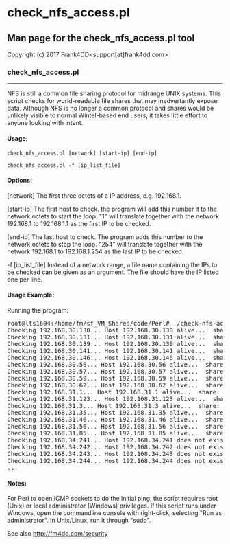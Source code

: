 # check_nfs_access.pl

## Man page for the check_nfs_access.pl tool

Copyright (c) 2017 Frank4DD<support[at]frank4dd.com>

### check_nfs_access.pl

* * *

NFS is still a common file sharing protocol for midrange UNIX systems. This script checks for world-readable file shares that may inadvertantly expose data. Although NFS is no longer a common protocol and shares would be unlikely visible to normal Wintel-based end users, it takes little effort to anyone looking with intent.

#### Usage:

`check_nfs_access.pl [network] [start-ip] [end-ip]`

`check_nfs_access.pl -f [ip_list_file]`

#### Options:

[network]
      The first three octets of a IP address, e.g. 192.168.1.

[start-ip]
      The first host to check. the program will add this number it to the network octets to start the loop. "1" will translate together with the network 192.168.1 to 192.168.1.1 as the first IP to be checked.

[end-ip]
      The last host to check. The program adds this number to the network octets to stop the loop. "254" will  translate together with the network 192.168.1 to 192.168.1.254 as the last IP to be checked.

-f [ip_list_file]
      Instead of a network range, a file name containing the IPs to be checked can be given as an argument. The file should have the IP listed one per line.

#### Usage Example:

Running the program:

<pre>root@lts1604:/home/fm/sf_VM_Shared/code/Perl# ./check-nfs-access.pl -f testiplist 
Checking 192.168.30.130... Host 192.168.30.130 alive...  share: /export/images (everyone) share: /export/spot (everyone)
Checking 192.168.30.131... Host 192.168.30.131 alive...  share: /export/images (everyone) share: /export/spot (everyone)
Checking 192.168.30.139... Host 192.168.30.139 alive...  share: /export/images (everyone) share: /export/spot (everyone)
Checking 192.168.30.141... Host 192.168.30.141 alive...  share: /export/images (everyone) share: /export/spot (everyone)
Checking 192.168.30.146... Host 192.168.30.146 alive...  share: /export/images (everyone) share: /export/spot (everyone)
Checking 192.168.30.56... Host 192.168.30.56 alive...  share: /export/images (everyone) share: /export/spot (everyone)
Checking 192.168.30.57... Host 192.168.30.57 alive...  share: /export/images (everyone) share: /export/spot (everyone)
Checking 192.168.30.59... Host 192.168.30.59 alive...  share: /export/images (everyone) share: /export/spot (everyone)
Checking 192.168.30.62... Host 192.168.30.62 alive...  share: /export/images (everyone) share: /export/spot (everyone)
Checking 192.168.31.1... Host 192.168.31.1 alive...  share: /export/images (everyone) share: /export/spot (everyone)
Checking 192.168.31.123... Host 192.168.31.123 alive...  share: /export/images (everyone) share: /export/spot (everyone)
Checking 192.168.31.3... Host 192.168.31.3 alive...  share: /export/images (everyone) share: /export/spot (everyone)
Checking 192.168.31.35... Host 192.168.31.35 alive...  share: /export/images (everyone) share: /export/spot (everyone)
Checking 192.168.31.46... Host 192.168.31.46 alive...  share: /export/images (everyone) share: /export/spot (everyone)
Checking 192.168.31.56... Host 192.168.31.56 alive...  share: /export/images (everyone) share: /export/spot (everyone)
Checking 192.168.31.85... Host 192.168.31.85 alive...  share: /export/images (everyone) share: /export/spot (everyone)
Checking 192.168.34.241... Host 192.168.34.241 does not exist.
Checking 192.168.34.242... Host 192.168.34.242 does not exist.
Checking 192.168.34.243... Host 192.168.34.243 does not exist.
Checking 192.168.34.244... Host 192.168.34.244 does not exist.
...</pre>

#### Notes:

For Perl to open ICMP sockets to do the initial ping, the script requires root (Unix) or local administrator (Windows) privileges. If this script runs under Windows, open the commandline console with right-click, selecting "Run as administrator". In Unix/Linux, run it through "sudo".

See also http://fm4dd.com/security
